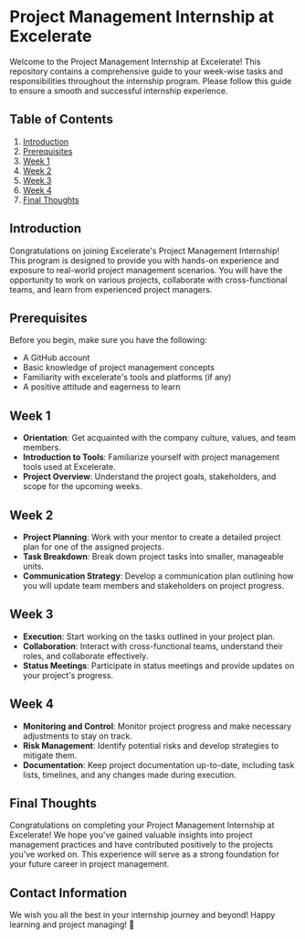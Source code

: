 # Project Management Internship at Excelerate

Welcome to the Project Management Internship at Excelerate! This repository contains a comprehensive guide to your week-wise tasks and responsibilities throughout the internship program. Please follow this guide to ensure a smooth and successful internship experience.

## Table of Contents

1. [Introduction](#introduction)
2. [Prerequisites](#prerequisites)
3. [Week 1](#week-1)
4. [Week 2](#week-2)
5. [Week 3](#week-3)
6. [Week 4](#week-4)
7. [Final Thoughts](#final-thoughts)

## Introduction

Congratulations on joining Excelerate's Project Management Internship! This program is designed to provide you with hands-on experience and exposure to real-world project management scenarios. You will have the opportunity to work on various projects, collaborate with cross-functional teams, and learn from experienced project managers.

## Prerequisites

Before you begin, make sure you have the following:

- A GitHub account
- Basic knowledge of project management concepts
- Familiarity with excelerate's tools and platforms (if any)
- A positive attitude and eagerness to learn

## Week 1

- **Orientation**: Get acquainted with the company culture, values, and team members.
- **Introduction to Tools**: Familiarize yourself with project management tools used at Excelerate.
- **Project Overview**: Understand the project goals, stakeholders, and scope for the upcoming weeks.

## Week 2

- **Project Planning**: Work with your mentor to create a detailed project plan for one of the assigned projects.
- **Task Breakdown**: Break down project tasks into smaller, manageable units.
- **Communication Strategy**: Develop a communication plan outlining how you will update team members and stakeholders on project progress.

## Week 3

- **Execution**: Start working on the tasks outlined in your project plan.
- **Collaboration**: Interact with cross-functional teams, understand their roles, and collaborate effectively.
- **Status Meetings**: Participate in status meetings and provide updates on your project's progress.

## Week 4

- **Monitoring and Control**: Monitor project progress and make necessary adjustments to stay on track.
- **Risk Management**: Identify potential risks and develop strategies to mitigate them.
- **Documentation**: Keep project documentation up-to-date, including task lists, timelines, and any changes made during execution.

## Final Thoughts

Congratulations on completing your Project Management Internship at Excelerate! We hope you've gained valuable insights into project management practices and have contributed positively to the projects you've worked on. This experience will serve as a strong foundation for your future career in project management.

## Contact Information



We wish you all the best in your internship journey and beyond! Happy learning and project managing! 🚀
